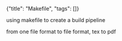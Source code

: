 {"title": "Makefile", "tags": []}

using makefile to create a build pipeline

from one file format to file format, tex to pdf

